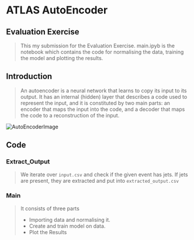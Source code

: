 # ATLAS AutoEncoder

## Evaluation Exercise
> This my submission for the Evaluation Exercise.
main.ipyb is the notebook which contains the code for normalising the data, training the model and plotting the results.

## Introduction
> An autoencoder is a neural network that learns to copy its input to its output. It has an internal (hidden) layer that describes a code used to represent the input, and it is constituted by two main parts: an encoder that maps the input into the code, and a decoder that maps the code to a reconstruction of the input.

![AutoEncoderImage](https://www.compthree.com/images/blog/ae/ae.png)

## Code

### Extract_Output
> We iterate over `input.csv` and check if the given event has jets. If jets are present, they are extracted and put into `extracted_output.csv`

### Main 
> It consists of three parts
> * Importing data and normalising it.
> * Create and train model on data.
> * Plot the Results